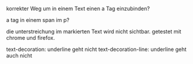 korrekter Weg um in einem Text einen a Tag einzubinden?

a tag in einem span im p? 


die unterstreichung im markierten Text wird nicht sichtbar. getestet mit chrome und firefox.

text-decoration: underline geht nicht
text-decoration-line: underline geht auch nicht